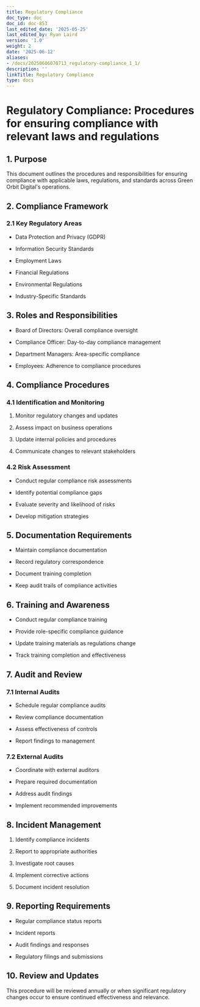 ```yaml
---
title: Regulatory Compliance
doc_type: doc
doc_id: doc-853
last_edited_date: '2025-05-25'
last_edited_by: Ryan Laird
version: '1.0'
weight: 2
date: '2025-06-12'
aliases:
- /docs/20250606070713_regulatory-compliance_1_1/
description: ''
linkTitle: Regulatory Compliance
type: docs
---
```


# Regulatory Compliance: Procedures for ensuring compliance with relevant laws and regulations

## 1. Purpose

This document outlines the procedures and responsibilities for ensuring compliance with applicable laws, regulations, and standards across Green Orbit Digital's operations.

## 2. Compliance Framework

### 2.1 Key Regulatory Areas

- Data Protection and Privacy (GDPR)

- Information Security Standards

- Employment Laws

- Financial Regulations

- Environmental Regulations

- Industry-Specific Standards

## 3. Roles and Responsibilities

- Board of Directors: Overall compliance oversight

- Compliance Officer: Day-to-day compliance management

- Department Managers: Area-specific compliance

- Employees: Adherence to compliance procedures

## 4. Compliance Procedures

### 4.1 Identification and Monitoring

1. Monitor regulatory changes and updates

1. Assess impact on business operations

1. Update internal policies and procedures

1. Communicate changes to relevant stakeholders

### 4.2 Risk Assessment

- Conduct regular compliance risk assessments

- Identify potential compliance gaps

- Evaluate severity and likelihood of risks

- Develop mitigation strategies

## 5. Documentation Requirements

- Maintain compliance documentation

- Record regulatory correspondence

- Document training completion

- Keep audit trails of compliance activities

## 6. Training and Awareness

- Conduct regular compliance training

- Provide role-specific compliance guidance

- Update training materials as regulations change

- Track training completion and effectiveness

## 7. Audit and Review

### 7.1 Internal Audits

- Schedule regular compliance audits

- Review compliance documentation

- Assess effectiveness of controls

- Report findings to management

### 7.2 External Audits

- Coordinate with external auditors

- Prepare required documentation

- Address audit findings

- Implement recommended improvements

## 8. Incident Management

1. Identify compliance incidents

1. Report to appropriate authorities

1. Investigate root causes

1. Implement corrective actions

1. Document incident resolution

## 9. Reporting Requirements

- Regular compliance status reports

- Incident reports

- Audit findings and responses

- Regulatory filings and submissions

## 10. Review and Updates

This procedure will be reviewed annually or when significant regulatory changes occur to ensure continued effectiveness and relevance.
